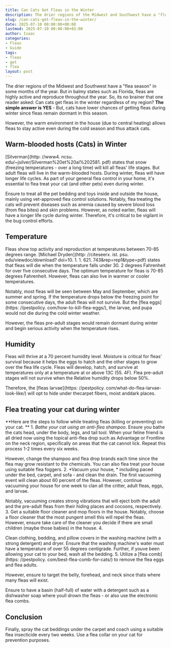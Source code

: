 ```yaml
---
title: Can Cats Get Fleas in the Winter
description: The drier regions of the Midwest and Southwest have a "flea season" in some months of the year. But in balmy states such as Florida, fleas are highly active...
slug: /can-cats-get-fleas-in-the-winter/
date: 2025-07-10 00:00:00+00:00
lastmod: 2025-07-10 00:00:00+03:00
author: Isaac
categories:
- Fleas
- Guide
tags:
- fleas
- get
- flea
layout: post
---
```


The drier regions of the Midwest and Southwest have a "flea season" in some months of the year. But in balmy states such as Florida, fleas are highly active and reproduce throughout the year. So, its no brainer that one reader asked: Can cats get fleas in the winter regardless of my region? **The simple answer is YES** - But, cats have lower chances of getting fleas during winter since fleas remain dormant in this season.

However, the warm environment in the house (due to central heating) allows fleas to stay active even during the cold season and thus attack cats.

##  Warm-blooded hosts (Cats) in Winter

[Silverman](http: //www4. ncsu. edu/~jsilver/Silverman%20et%20al%202581. pdf) states that snow (freezing temperatures - over a long time) will kill all fleas' life stages. But adult fleas will live in the warm-blooded hosts. During winter, fleas will have longer life cycles. As part of your general flea control in your home, it's essential to flea treat your cat (and other pets) even during winter.

Ensure to treat all the pet bedding and toys inside and outside the house, mainly using vet-approved flea control solutions. Notably, flea treating the cats will prevent diseases such as anemia caused by severe blood loss (from flea bites) and skin problems. However, as noted earlier, fleas will have a longer life cycle during winter. Therefore, it's critical to be vigilant in the bug control efforts.

##  Temperature

Fleas show top activity and reproduction at temperatures between 70-85 degrees range. [Michael Dryden](http: //citeseerx. ist. psu. edu/viewdoc/download? doi=10. 1. 1. 621. 743&rep=rep1&type=pdf) states that fleas will die when the temperature falls under 30. 2 degrees Fahrenheit for over five consecutive days. The optimum temperature for fleas is 70-85 degrees Fahrenheit. However, fleas can also live in warmer or cooler temperatures.

Notably, most fleas will be seen between May and September, which are summer and spring. If the temperature drops below the freezing point for some consecutive days, the adult fleas will not survive. But the [flea eggs](https: //pestpolicy. com/how-to-kill-flea-eggs/), the larvae, and pupa would not die during the cold winter weather.

However, the fleas pre-adult stages would remain dormant during winter and begin serious activity when the temperature rises.

##  Humidity

Fleas will thrive at a 70 percent humidity level. Moisture is critical for fleas' survival because it helps the eggs to hatch and the other stages to grow over the flea life cycle. Fleas will develop, hatch, and survive at temperatures only at a temperature at or above 13C (55. 4F). Flea pre-adult stages will not survive when the Relative humidity drops below 50%.

Therefore, the [fleas larvae](https: //pestpolicy. com/what-do-flea-larvae-look-like/) will opt to hide under thecarpet fibers, moist anddark places.

##  **Flea treating your cat during winter**

**Here are the steps to follow while treating fleas (killing or preventing) on your cat. ** 1. *Bathe your cat using an anti-flea shampoo*. Ensure you bathe the cats head, under the body, legs, and tail tool. When your feline friend is all dried now using the topical anti-flea drop such as Advantage or Frontline on the neck region, specifically on areas that the cat cannot lick. Repeat this process 1-2 times every six weeks.

However, change the shampoo and flea drop brands each time since the flea may grow resistant to the chemicals. You can also flea treat your house using suitable flea foggers. 2. *Vacuum your house, * including paced under the bed, carpet, and sofa - and clean the drain. The first vacuuming event will clean about 60 percent of the fleas. However, continue vacuuming your house for one week to clan all the critter, adult fleas, eggs, and larvae.

Notably, vacuuming creates strong vibrations that will eject both the adult and the pre-adult fleas from their hiding places and cocoons, respectively. 3. Get a suitable floor cleaner and mop floors in the house. Notably, choose a floor cleaner that the most pungent smell this will repel the fleas. However, ensure take care of the cleaner you decide if there are small children (maybe those babies) in the house. 4.

Clean clothing, bedding, and pillow covers in the washing machine (with a strong detergent) and dryer. Ensure that the washing machine's water must have a temperature of over 55 degrees centigrade. Further, if youve been allowing your cat to your bed, wash all the bedding. 5. Utilize a [flea comb](https: //pestpolicy. com/best-flea-comb-for-cats/) to remove the flea eggs and flea adults.

However, ensure to target the belly, forehead, and neck since thats where many fleas will exist.

Ensure to have a basin (half-full) of water with a detergent such as a dishwasher soap where youll drown the fleas - or also use the electronic flea combs.

##  Conclusion

Finally, spray the cat beddings under the carpet and coach using a suitable flea insecticide every two weeks. Use a flea collar on your cat for prevention purposes.
